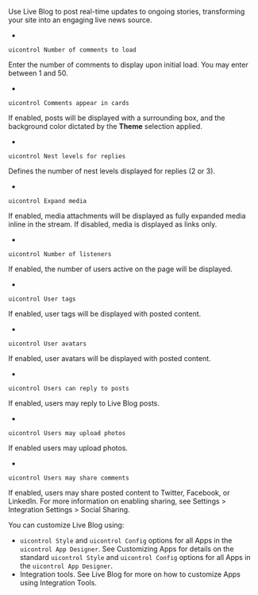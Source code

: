 ---
---

<a id="section_e2s_qyf_sy"></a>

Use Live Blog to post real-time updates to ongoing stories, transforming your site into an engaging live news source.

  *
  `uicontrol Number of comments to load`
  
  Enter the number of comments to display upon initial load. You may enter between 1 and 50.
  
  
  *
  `uicontrol Comments appear in cards`
  
  If enabled, posts will be displayed with a surrounding box, and the background color dictated by the **Theme** selection applied.
  
  
  *
  `uicontrol Nest levels for replies`
  
  Defines the number of nest levels displayed for replies (2 or 3).
  
  
  *
  `uicontrol Expand media`
  
  If enabled, media attachments will be displayed as fully expanded media inline in the stream. If disabled, media is displayed as links only.
  
  
  *
  `uicontrol Number of listeners`
  
  If enabled, the number of users active on the page will be displayed.
  
  
  *
  `uicontrol User tags`
  
  If enabled, user tags will be displayed with posted content.
  
  
  *
  `uicontrol User avatars`
  
  If enabled, user avatars will be displayed with posted content.
  
  
  *
  `uicontrol Users can reply to posts`
  
  If enabled, users may reply to Live Blog posts.
  
  
  *
  `uicontrol Users may upload photos`
  
  If enabled users may upload photos.
  
  
  *
  `uicontrol Users may share comments`
  
  If enabled, users may share posted content to Twitter, Facebook, or LinkedIn. For more information on enabling sharing, see Settings &gt; Integration Settings &gt; Social Sharing.
  
  
You can customize Live Blog using:

* `uicontrol Style` and `uicontrol Config` options for all Apps in the `uicontrol App Designer`. See Customizing Apps for details on the standard `uicontrol Style` and `uicontrol Config` options for all Apps in the `uicontrol App Designer`.
* Integration tools. See Live Blog for more on how to customize Apps using Integration Tools.
